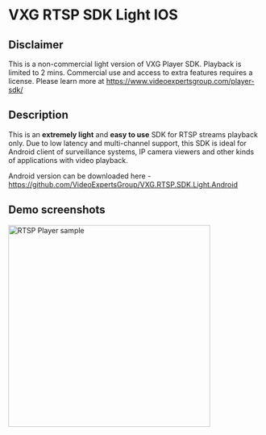 # VXG RTSP SDK Light IOS

## Disclaimer
This is a non-commercial light version of VXG Player SDK. Playback is limited to 2 mins.
Commercial use and access to extra features requires a license. Please learn more at https://www.videoexpertsgroup.com/player-sdk/

## Description
This is an **extremely light** and **easy to use** SDK for RTSP streams playback only. Due to low latency and multi-channel support, this SDK is ideal for Android client of surveillance systems, IP camera viewers and other kinds of applications with video playback. 

Android version can be downloaded here - https://github.com/VideoExpertsGroup/VXG.RTSP.SDK.Light.Android
   
## Demo screenshots
<img src="http://www.videoexpertsgroup.com/git/nexus_rtsp.png" alt="RTSP Player sample" width="400">   
